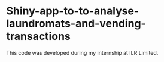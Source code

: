# Shiny-app-to-to-analyse-laundromats-and-vending-transactions

This code was developed during my internship at ILR Limited.
